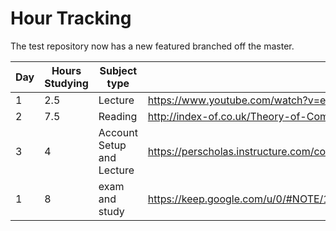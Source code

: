 # Hour Tracking

The test repository now has a new featured branched off the master.

Day | Hours Studying | Subject type | Link
------------ | ------------- | ------------- | -------------
1 | 2.5 | Lecture | https://www.youtube.com/watch?v=ecIWPzGEbFc
2 | 7.5 | Reading | http://index-of.co.uk/Theory-of-Computation/Charles_Petzold-Annotated_Turing-Wiley(2008).pdf
3 | 4 | Account Setup and Lecture | https://perscholas.instructure.com/courses/166/ https://github.com/orgs/cycle-13/
1 | 8 | exam and study | https://keep.google.com/u/0/#NOTE/1lx6WCEpc9izuvOJny0E_i_UAmUjg6Wp6cNqLRurLz602nTZoenlN1YWEykAhzEg
